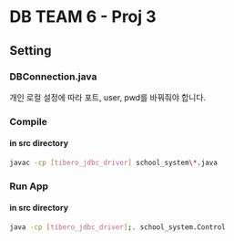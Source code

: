 # DB TEAM 6 - Proj 3  


## Setting

### DBConnection.java

개인 로컬 설정에 따라 포트, user, pwd를 바꿔줘야 합니다.


### Compile

#### in src directory

```sh
javac -cp [tibero_jdbc_driver] school_system\*.java 
```

### Run App

#### in src directory

```sh
java -cp [tibero_jdbc_driver];. school_system.Control
```

